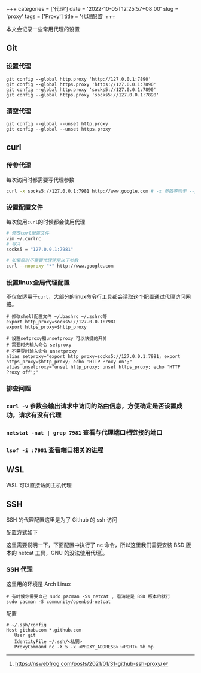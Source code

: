 +++
categories = ['代理']
date = '2022-10-05T12:25:57+08:00'
slug = 'proxy'
tags = ['Proxy']
title = '代理配置'
+++


本文会记录一些常用代理的设置

## Git

### 设置代理

```shell
git config --global http.proxy 'http://127.0.0.1:7890'
git config --global https.proxy 'https://127.0.0.1:7890'
git config --global http.proxy 'socks5://127.0.0.1:7890'
git config --global https.proxy 'socks5://127.0.0.1:7890'
```

### 清空代理

```shell
git config --global --unset http.proxy
git config --global --unset https.proxy
```

## curl

### 传参代理

每次访问时都需要写代理参数

```bash
curl -x socks5://127.0.0.1:7981 http://www.google.com # -x 参数等同于 --proxy
```

### 设置配置文件

每次使用`curl`的时候都会使用代理

```bash
# 修改curl配置文件
vim ~/.curlrc
# 写入
socks5 = "127.0.0.1:7981"

# 如果临时不需要代理使用以下参数
curl --noproxy "*" http://www.google.com
```

### 设置linux全局代理配置

不仅仅适用于`curl`，大部分的linux命令行工具都会读取这个配置通过代理访问网络。

```text
# 修改shell配置文件 ~/.bashrc ~/.zshrc等
export http_proxy=socks5://127.0.0.1:7981
export https_proxy=$http_proxy

# 设置setproxy和unsetproxy 可以快捷的开关
# 需要时先输入命令 setproxy
# 不需要时输入命令 unsetproxy
alias setproxy="export http_proxy=socks5://127.0.0.1:7981; export https_proxy=$http_proxy; echo 'HTTP Proxy on';"
alias unsetproxy="unset http_proxy; unset https_proxy; echo 'HTTP Proxy off';"
```

### 排查问题

### `curl -v` 参数会输出请求中访问的路由信息，方便确定是否设置成功，请求有没有代理

### `netstat -nat | grep 7981` 查看与代理端口相链接的端口

### `lsof -i :7981` 查看端口相关的进程

## WSL

WSL 可以直接访问主机代理

## SSH

SSH 的代理配置这里是为了 Github 的 ssh 访问

配置方式如下

这里需要说明一下，下面配置中执行了 nc 命令，所以这里我们需要安装 BSD 版本的 netcat 工具，GNU 的没法使用代理[^Github git SSH 代理设置]。

### SSH 代理

这里用的环境是 Arch Linux

```shell
# 有时候你需要自己 sudo pacman -Ss netcat , 看清楚是 BSD 版本的就行
sudo pacman -S community/openbsd-netcat
```

配置

```config
# ~/.ssh/config
Host github.com *.github.com
   User git
   IdentityFile ~/.ssh/<私钥>
   ProxyCommand nc -X 5 -x <PROXY_ADDRESS>:<PORT> %h %p
```

[^Github git SSH 代理设置]: https://nswebfrog.com/posts/2021/01/31-github-ssh-proxy/
